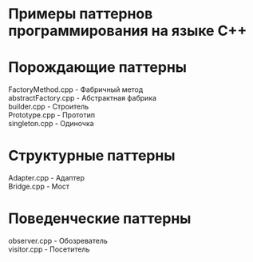 # Примеры паттернов программирования на языке C++
# Порождающие паттерны
FactoryMethod.cpp - Фабричный метод\
abstractFactory.cpp - Абстрактная фабрика\
builder.cpp - Строитель\
Prototype.cpp - Прототип\
singleton.cpp - Одиночка
# Структурные паттерны
Adapter.cpp - Адаптер\
Bridge.cpp - Мост
# Поведенческие паттерны
observer.cpp - Обозреватель\
visitor.cpp - Посетитель
